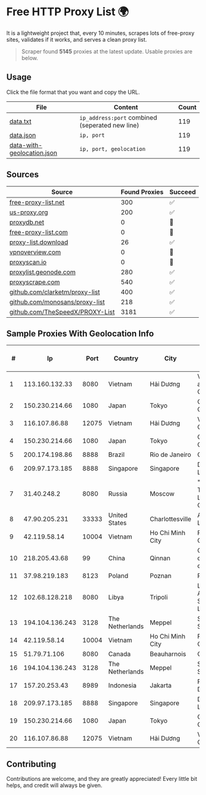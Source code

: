 
# Free HTTP Proxy List 🌍

It is a lightweight project that, every 10 minutes, scrapes lots of free-proxy sites, validates if it works, and serves a clean proxy list.


> Scraper found **5145** proxies at the latest update. Usable proxies are below.

## Usage

Click the file format that you want and copy the URL.


|File|Content|Count|
|----|-------|-----|
|[data.txt](https://raw.githubusercontent.com/themiralay/Proxy-List-World/master/data.txt)|`ip_address:port` combined (seperated new line)|119|
|[data.json](https://raw.githubusercontent.com/themiralay/Proxy-List-World/master/data.json)|`ip, port`|119|
|[data-with-geolocation.json](https://raw.githubusercontent.com/themiralay/Proxy-List-World/master/data-with-geolocation.json)|`ip, port, geolocation`|119|

## Sources

|Source|Found Proxies|Succeed|
|------|-------------|-------|
|[free-proxy-list.net](https://free-proxy-list.net)|300|✅|
|[us-proxy.org](https://www.us-proxy.org)|200|✅|
|[proxydb.net](http://proxydb.net)|0|🚫|
|[free-proxy-list.com](https://free-proxy-list.com/?page=&port=&type%5B%5D=http&type%5B%5D=https&up_time=0&search=Search)|0|🚫|
|[proxy-list.download](https://www.proxy-list.download/HTTP)|26|✅|
|[vpnoverview.com](https://vpnoverview.com/privacy/anonymous-browsing/free-proxy-servers)|0|🚫|
|[proxyscan.io](https://www.proxyscan.io)|0|🚫|
|[proxylist.geonode.com](https://proxylist.geonode.com/api/proxy-list?limit=300&page=1&sort_by=lastChecked&sort_type=desc&protocols=http,https)|280|✅|
|[proxyscrape.com](https://api.proxyscrape.com/v2/?request=displayproxies&protocol=http&timeout=10000&country=all&ssl=all&anonymity=all)|540|✅|
|[github.com/clarketm/proxy-list](https://raw.githubusercontent.com/clarketm/proxy-list/master/proxy-list-raw.txt)|400|✅|
|[github.com/monosans/proxy-list](https://raw.githubusercontent.com/monosans/proxy-list/main/proxies/http.txt)|218|✅|
|[github.com/TheSpeedX/PROXY-List](https://raw.githubusercontent.com/TheSpeedX/PROXY-List/master/http.txt)|3181|✅|


## Sample Proxies With Geolocation Info

|#|Ip|Port|Country|City|Internet Service Provider|
|-|--|----|-------|----|-------------------------|
|1|113.160.132.33|8080|Vietnam|Hải Dương|VietNam Post and Telecom Corporation|
|2|150.230.214.66|1080|Japan|Tokyo|Oracle Corporation|
|3|116.107.86.88|12075|Vietnam|Hải Dương|Viettel Corporation|
|4|150.230.214.66|1080|Japan|Tokyo|Oracle Corporation|
|5|200.174.198.86|8888|Brazil|Rio de Janeiro|Claro S.A|
|6|209.97.173.185|8888|Singapore|Singapore|DigitalOcean, LLC|
|7|31.40.248.2|8080|Russia|Moscow|"Cloud Technologies" LLC trading as Cloud.ru|
|8|47.90.205.231|33333|United States|Charlottesville|Alibaba.com LLC|
|9|42.119.58.14|10004|Vietnam|Ho Chi Minh City|FPT Telecom Company|
|10|218.205.43.68|99|China|Qinnan|China Mobile communications corporation|
|11|37.98.219.183|8123|Poland|Poznan|Polkomtel S.A|
|12|102.68.128.218|8080|Libya|Tripoli|LTT Autonomous System, Tripoli Libya|
|13|194.104.136.243|3128|The Netherlands|Meppel|Stark Industries Solutions LTD|
|14|42.119.58.14|10004|Vietnam|Ho Chi Minh City|FPT Telecom Company|
|15|51.79.71.106|8080|Canada|Beauharnois|OVH SAS|
|16|194.104.136.243|3128|The Netherlands|Meppel|Stark Industries Solutions LTD|
|17|157.20.253.43|8989|Indonesia|Jakarta|PT.Global Media Data Prima|
|18|209.97.173.185|8888|Singapore|Singapore|DigitalOcean, LLC|
|19|150.230.214.66|1080|Japan|Tokyo|Oracle Corporation|
|20|116.107.86.88|12075|Vietnam|Hải Dương|Viettel Corporation|



## Contributing

Contributions are welcome, and they are greatly appreciated! Every
little bit helps, and credit will always be given.

